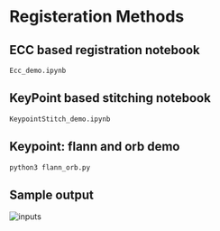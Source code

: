 # Registeration Methods

## ECC based registration notebook

```Ecc_demo.ipynb```

## KeyPoint based stitching notebook

```KeypointStitch_demo.ipynb```

## Keypoint: flann and orb demo
```python3 flann_orb.py```

## Sample output

![inputs](output/fused.jpg)


